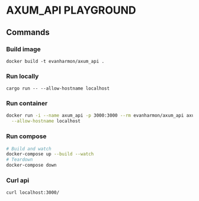 # AXUM_API PLAYGROUND

## Commands

### Build image
`docker build -t evanharmon/axum_api .`

### Run locally
`cargo run -- --allow-hostname localhost`

### Run container
```bash
docker run -i --name axum_api -p 3000:3000 --rm evanharmon/axum_api axum_api \
  --allow-hostname localhost
```

### Run compose
```bash
# Build and watch
docker-compose up --build --watch
# Teardown
docker-compose down
```

### Curl api
`curl localhost:3000/`
